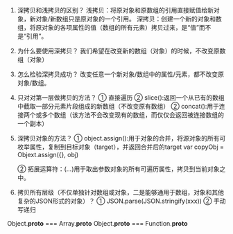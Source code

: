 1. 深拷贝和浅拷贝的区别？
   浅拷贝：将原对象和原数组的引用直接赋值给新对象，新对象/新数组只是原对象的一个引用。
   深拷贝：创建一个新的对象和数组，将原对象的各项属性的值（数组的所有元素）拷贝过来，是“值”而不是“引用”。

2. 为什么要使用深拷贝？
   我们希望在改变新的数组（对象）的时候，不改变原数组（对象）

3. 怎么检验深拷贝成功？
   改变任意一个新对象/数组中的属性/元素，都不改变原对象/数组。

4. 只对对第一层做拷贝的方法？
   ① 直接遍历
   ② slice():返回一个从已有的数组中截取一部分元素片段组成的新数组（不改变原有数组）
   ② concat():用于连接两个或多个数组（该方法不会改变现有的数组，而仅仅会返回被连接数组的一个副本）

   <!-- 注意：对于一级数组元素是基本类型变量的简单数组，上面三种拷贝方式都能成功，但对第一级数组对象或者数组等引用类型变量的数组，上面三中方式都将失效 -->

5. 深拷贝对象的方法？
   ① object.assign():用于对象的合并，将源对象的所有可枚举属性，复制到目标对象（target），并返回合并后的target
     var copyObj = Objext.assign({}, obj)

   ② 拓展运算符：(...)用于取出参数对象的所有可遍历属性，拷贝到当前对象之中。

   <!-- 注意：对于多层嵌套对象，上面三中方法都会失败 -->

6. 拷贝所有层级（不仅单独针对数组或对象，二是能够通用于数组，对象和其他复杂的JSON形式的对象）？
   ① JSON.parse(JSON.stringify(xxx))
   ② 手动写递归

<!-- 参考链接：https://blog.csdn.net/qq_39207948/article/details/81067482 -->

Object.__proto__ === Array.__proto__
Object.__proto__ === Function.__proto__
<!-- 参考链接： https://www.jb51.net/article/74873.htm -->


